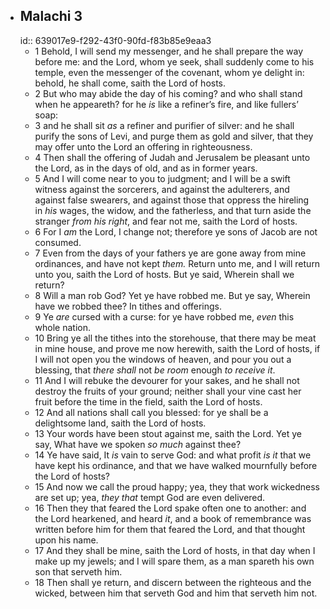 - ## Malachi 3
  id:: 639017e9-f292-43f0-90fd-f83b85e9eaa3
	- 1 Behold, I will send my messenger, and he shall prepare the way before me: and the Lord, whom ye seek, shall suddenly come to his temple, even the messenger of the covenant, whom ye delight in: behold, he shall come, saith the Lord of hosts.
	- 2 But who may abide the day of his coming? and who shall stand when he appeareth? for he *is* like a refiner’s fire, and like fullers’ soap:
	- 3 and he shall sit *as* a refiner and purifier of silver: and he shall purify the sons of Levi, and purge them as gold and silver, that they may offer unto the Lord an offering in righteousness.
	- 4 Then shall the offering of Judah and Jerusalem be pleasant unto the Lord, as in the days of old, and as in former years.
	- 5 And I will come near to you to judgment; and I will be a swift witness against the sorcerers, and against the adulterers, and against false swearers, and against those that oppress the hireling in *his* wages, the widow, and the fatherless, and that turn aside the stranger *from his right*, and fear not me, saith the Lord of hosts.
	- 6 For I *am* the Lord, I change not; therefore ye sons of Jacob are not consumed.
	- 7 Even from the days of your fathers ye are gone away from mine ordinances, and have not kept *them.* Return unto me, and I will return unto you, saith the Lord of hosts. But ye said, Wherein shall we return?
	- 8 Will a man rob God? Yet ye have robbed me. But ye say, Wherein have we robbed thee? In tithes and offerings.
	- 9 Ye *are* cursed with a curse: for ye have robbed me, *even* this whole nation.
	- 10 Bring ye all the tithes into the storehouse, that there may be meat in mine house, and prove me now herewith, saith the Lord of hosts, if I will not open you the windows of heaven, and pour you out a blessing, that *there shall* not *be room* enough *to receive it*.
	- 11 And I will rebuke the devourer for your sakes, and he shall not destroy the fruits of your ground; neither shall your vine cast her fruit before the time in the field, saith the Lord of hosts.
	- 12 And all nations shall call you blessed: for ye shall be a delightsome land, saith the Lord of hosts.
	- 13 Your words have been stout against me, saith the Lord. Yet ye say, What have we spoken *so much* against thee?
	- 14 Ye have said, It *is* vain to serve God: and what profit *is it* that we have kept his ordinance, and that we have walked mournfully before the Lord of hosts?
	- 15 And now we call the proud happy; yea, they that work wickedness are set up; yea, *they that* tempt God are even delivered.
	- 16 Then they that feared the Lord spake often one to another: and the Lord hearkened, and heard *it*, and a book of remembrance was written before him for them that feared the Lord, and that thought upon his name.
	- 17 And they shall be mine, saith the Lord of hosts, in that day when I make up my jewels; and I will spare them, as a man spareth his own son that serveth him.
	- 18 Then shall ye return, and discern between the righteous and the wicked, between him that serveth God and him that serveth him not.